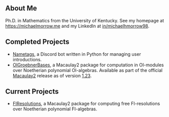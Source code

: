 ## About Me
Ph.D. in Mathematics from the University of Kentucky. See my homepage at https://michaelmorrow.me and my LinkedIn at [in/michaelhmorrow98](https://www.linkedin.com/in/michaelhmorrow98/).

## Completed Projects

- [Nametags](https://github.com/morrowmh/Nametags), a Discord bot written in Python for managing user introductions.
- [OIGroebnerBases](https://github.com/morrowmh/OIGroebnerBases), a Macaulay2 package for computation in OI-modules over Noetherian polynomial OI-algebras. Available as part of the official [Macaulay2](https://www.macaulay2.com/) release as of version [1.23](https://www.macaulay2.com/doc/Macaulay2/share/doc/Macaulay2/Macaulay2Doc/html/_changes_cm_sp1.23.html).

## Current Projects

- [FIResolutions](https://github.com/morrowmh/FIResolutions), a Macaulay2 package for computing free FI-resolutions over Noetherian polynomial FI-algebras.
